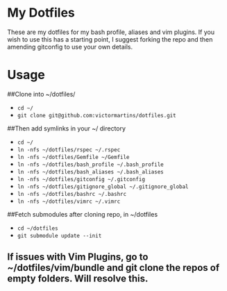 My Dotfiles
========

These are my dotfiles for my bash profile, aliases and vim plugins. If you wish to use this has a starting point, I suggest forking the repo and then amending gitconfig to use your own details.

Usage
========

##Clone into ~/dotfiles/

* `cd ~/`
* `git clone git@github.com:victormartins/dotfiles.git`

##Then add symlinks in your ~/ directory

* `cd ~/`
* `ln -nfs ~/dotfiles/rspec ~/.rspec`
* `ln -nfs ~/dotfiles/Gemfile ~/Gemfile`
* `ln -nfs ~/dotfiles/bash_profile ~/.bash_profile`
* `ln -nfs ~/dotfiles/bash_aliases ~/.bash_aliases`
* `ln -nfs ~/dotfiles/gitconfig ~/.gitconfig`
* `ln -nfs ~/dotfiles/gitignore_global ~/.gitignore_global`
* `ln -nfs ~/dotfiles/bashrc ~/.bashrc`
* `ln -nfs ~/dotfiles/vimrc ~/.vimrc`

##Fetch submodules after cloning repo, in ~/dotfiles

* `cd ~/dotfiles`
* `git submodule update --init`
## If issues with Vim Plugins, go to ~/dotfiles/vim/bundle and git clone the repos of empty folders. Will resolve this.
